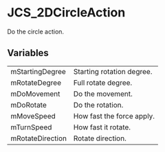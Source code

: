 # JCS_2DCircleAction

Do the circle action.


## Variables

<table>
  <tr>
    <td>mStartingDegree</td>
    <td>Starting rotation degree.</td>
  </tr>
  <tr>
    <td>mRotateDegree</td>
    <td>Full rotate degree.</td>
  </tr>
  <tr>
    <td>mDoMovement</td>
    <td>Do the movement.</td>
  </tr>
  <tr>
    <td>mDoRotate</td>
    <td>Do the rotation.</td>
  </tr>
  <tr>
    <td>mMoveSpeed</td>
    <td>How fast the force apply.</td>
  </tr>
  <tr>
    <td>mTurnSpeed</td>
    <td>How fast it rotate.</td>
  </tr>
  <tr>
    <td>mRotateDirection</td>
    <td>Rotate direction.</td>
  </tr>
</table>
